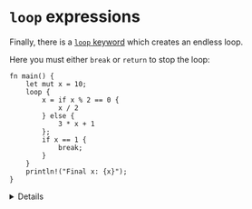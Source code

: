 # `loop` expressions

Finally, there is a
[`loop` keyword](https://doc.rust-lang.org/reference/expressions/loop-expr.html#infinite-loops)
which creates an endless loop.

Here you must either `break` or `return` to stop the loop:

```rust,editable
fn main() {
    let mut x = 10;
    loop {
        x = if x % 2 == 0 {
            x / 2
        } else {
            3 * x + 1
        };
        if x == 1 {
            break;
        }
    }
    println!("Final x: {x}");
}
```

<details>

- Break the `loop` with a value (e.g. `break 8`) and print it out.
- Note that `loop` is the only looping construct which returns a non-trivial
  value. This is because it's guaranteed to be entered at least once (unlike
  `while` and `for` loops).

</details>
